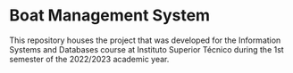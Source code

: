 # Boat Management System

This repository houses the project that was developed for the Information Systems and Databases course at Instituto Superior Técnico during the 1st semester of the 2022/2023 academic year.
